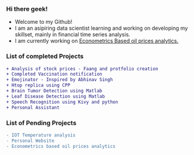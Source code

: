 ### Hi there geek!

<!--
**shuklasaharsh/shuklasaharsh** is a ✨ _special_ ✨ repository because its `README.md` (this file) appears on your GitHub profile.

Here are some ideas to get you started:

- 🔭 I’m currently working on ...
- 🌱 I’m currently learning ...
- 👯 I’m looking to collaborate on ...
- 🤔 I’m looking for help with ...
- 💬 Ask me about ...
- 📫 How to reach me: ...
- 😄 Pronouns: ...
- ⚡ Fun fact: ...
-->


- Welcome to my Github!
- I am an asipiring data scientist learning and working on developing my skillset, mainly in financial time series analysis.
- I am currently working on <a href="https://github.com/shuklasaharsh/Econometry-Oil">Econometrics Based oil prices analytics.</a>

### List of completed Projects
 ```diff
 + Analysis of stock prices - Faang and protfolio creation
 + Completed Vaccination notification
 + Emojinator - Inspired by Abhinav Singh
 + Htop replica using CPP
 + Brain Tumor Detection using Matlab
 + Leaf Disease Detection using Matlab
 + Speech Recognition using Kivy and python
 + Personal Assistant
 
 ```
 
 ### List of Pending Projects
 ``` diff
 - IOT Temperature analysis
 - Personal Website
 - Econometrics based oil prices analytics
 ```
